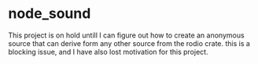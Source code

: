 # node_sound

This project is on hold untill I can figure out how to create an anonymous source that can derive form any other source from the rodio crate. this is a blocking issue, and I have also lost motivation for this project.
